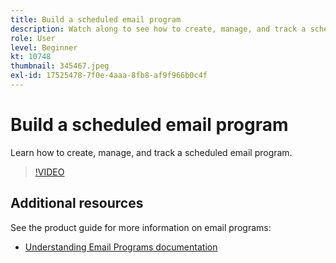 ```yaml
---
title: Build a scheduled email program
description: Watch along to see how to create, manage, and track a scheduled email program.
role: User
level: Beginner
kt: 10748
thumbnail: 345467.jpeg
exl-id: 17525478-7f0e-4aaa-8fb8-af9f966b0c4f
---
```

# Build a scheduled email program

Learn how to create, manage, and track a scheduled email program.

>[!VIDEO](https://video.tv.adobe.com/v/345467/?quality=12&learn=on)

## Additional resources

See the product guide for more information on email programs: 

* [Understanding Email Programs documentation](https://experienceleague.adobe.com/docs/marketo/using/product-docs/email-marketing/email-programs/creating-an-email-program/understanding-email-programs.html?lang=en)
